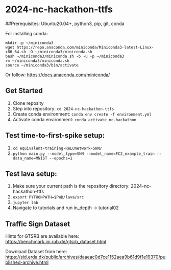 # 2024-nc-hackathon-ttfs

##Prerequisites:
Ubuntu20.04+, python3, pip, git, conda

For installing conda:
```
mkdir -p ~/miniconda3
wget https://repo.anaconda.com/miniconda/Miniconda3-latest-Linux-x86_64.sh -O ~/miniconda3/miniconda.sh
bash ~/miniconda3/miniconda.sh -b -u -p ~/miniconda3
rm ~/miniconda3/miniconda.sh
source ~/miniconda3/bin/activate
```

Or follow: https://docs.anaconda.com/miniconda/


## Get Started

1. Clone reposity
2. Step into repository: `cd 2024-nc-hackathon-ttfs`
2. Create conda environment: `conda env create -f environment.yml`
3. Activate conda environment: `conda activate nc-hackathon`


## Test time-to-first-spike setup:

1. `cd equivalent-training-ReLUnetwork-SNN/`
2. `python main.py --model_type=SNN --model_name=FC2_example_train --data_name=MNIST --epochs=1`

## Test lava setup:

1. Make sure your current path is the repository directory: 2024-nc-hackathon-ttfs
2. `export PYTHONPATH=$PWD/lava/src`
3. `jupyter lab`
4. Navigate to tutorials and run in_depth -> tutorial02

## Traffic Sign Dataset

Hints for GTSRB are available here: https://benchmark.ini.rub.de/gtsrb_dataset.html

Download Dataset from here: https://sid.erda.dk/public/archives/daaeac0d7ce1152aea9b61d9f1e19370/published-archive.html
